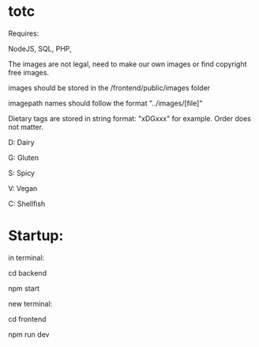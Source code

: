 # totc

Requires:

NodeJS,
SQL,
PHP,

The images are not legal, need to make our own images or find copyright free images.

images should be stored in the /frontend/public/images folder

imagepath names should follow the format "../images/[file]"

Dietary tags are stored in string format: "xDGxxx" for example. Order does not matter.

D: Dairy

G: Gluten

S: Spicy

V: Vegan

C: Shellfish


# Startup:


in terminal:

cd backend

npm start

new terminal:

cd frontend

npm run dev
